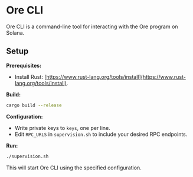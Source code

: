 # Ore CLI

Ore CLI is a command-line tool for interacting with the Ore program on Solana.

## Setup

**Prerequisites:**
- Install Rust: [https://www.rust-lang.org/tools/install](https://www.rust-lang.org/tools/install).

**Build:**
```sh
cargo build --release
```

**Configuration:**
- Write private keys to `keys`, one per line.
- Edit `RPC_URLS` in `supervision.sh` to include your desired RPC endpoints.

**Run:**
```sh
./supervision.sh
```

This will start Ore CLI using the specified configuration.

